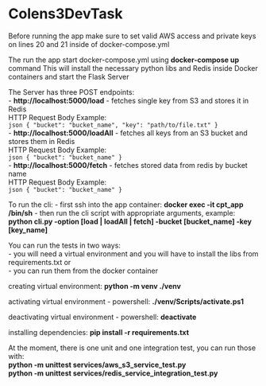 # Colens3DevTask
Before running the app make sure to set valid AWS access and private keys on lines 20 and 21 inside of docker-compose.yml

The run the app start docker-compose.yml using **docker-compose up** command 
This will install the necessary python libs and Redis inside Docker containers
and start the Flask Server

The Server has three POST endpoints:  
    - **http://localhost:5000/load** - fetches single key from S3 and stores it in Redis  
        HTTP Request Body Example:  
        ```json
        {
            "bucket": "bucket_name",
            "key": "path/to/file.txt"
        }
        ```  
    - **http://localhost:5000/loadAll** - fetches all keys from an S3 bucket and stores them in Redis  
        HTTP Request Body Example:  
        ```json
        {
            "bucket": "bucket_name"
        }
        ```  
    - **http://localhost:5000/fetch** - fetches stored data from redis by bucket name  
        HTTP Request Body Example:  
        ```json
        {
            "bucket": "bucket_name"
        }
        ```  

To run the cli:
    - first ssh into the app container:
        **docker exec -it cpt_app /bin/sh**
    - then run the cli script with appropriate arguments, example:
        **python cli.py -option [load | loadAll | fetch] -bucket [bucket_name] -key [key_name]**


You can run the tests in two ways:  
    - you will need a virtual environment and you will have to install the libs from requirements.txt or  
    - you can run them from the docker container

creating virtual environment:
**python -m venv ./venv**  

activating virtual environment - powershell:
**./venv/Scripts/activate.ps1**

deactivating virtual environment - powershell:
**deactivate**  

installing dependencies:
**pip install -r requirements.txt**

At the moment, there is one unit and one integration test, you can run those with:  
**python -m unittest services/aws_s3_service_test.py**  
**python -m unittest services/redis_service_integration_test.py**


